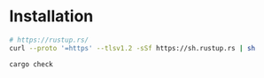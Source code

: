 # Installation

```bash
# https://rustup.rs/
curl --proto '=https' --tlsv1.2 -sSf https://sh.rustup.rs | sh

cargo check
```
